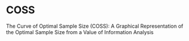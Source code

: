 # COSS
The Curve of Optimal Sample Size (COSS): A Graphical Representation of the Optimal Sample Size from a Value of Information Analysis
